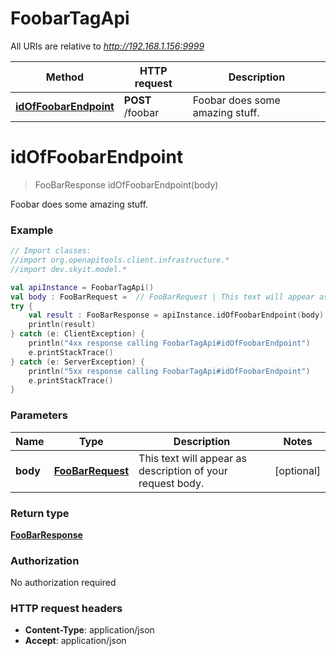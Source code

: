 # FoobarTagApi

All URIs are relative to *http://192.168.1.156:9999*

Method | HTTP request | Description
------------- | ------------- | -------------
[**idOfFoobarEndpoint**](FoobarTagApi.md#idOfFoobarEndpoint) | **POST** /foobar | Foobar does some amazing stuff.


<a name="idOfFoobarEndpoint"></a>
# **idOfFoobarEndpoint**
> FooBarResponse idOfFoobarEndpoint(body)

Foobar does some amazing stuff.

### Example
```kotlin
// Import classes:
//import org.openapitools.client.infrastructure.*
//import dev.skyit.model.*

val apiInstance = FoobarTagApi()
val body : FooBarRequest =  // FooBarRequest | This text will appear as description of your request body.
try {
    val result : FooBarResponse = apiInstance.idOfFoobarEndpoint(body)
    println(result)
} catch (e: ClientException) {
    println("4xx response calling FoobarTagApi#idOfFoobarEndpoint")
    e.printStackTrace()
} catch (e: ServerException) {
    println("5xx response calling FoobarTagApi#idOfFoobarEndpoint")
    e.printStackTrace()
}
```

### Parameters

Name | Type | Description  | Notes
------------- | ------------- | ------------- | -------------
 **body** | [**FooBarRequest**](FooBarRequest.md)| This text will appear as description of your request body. | [optional]

### Return type

[**FooBarResponse**](FooBarResponse.md)

### Authorization

No authorization required

### HTTP request headers

 - **Content-Type**: application/json
 - **Accept**: application/json

